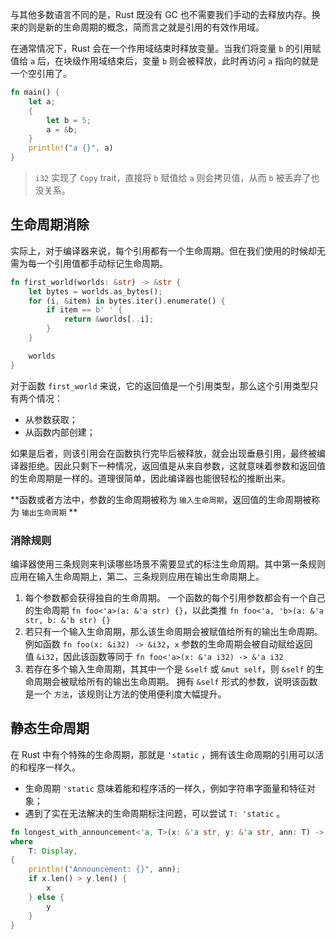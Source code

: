与其他多数语言不同的是，Rust 既没有 GC 也不需要我们手动的去释放内存。换来的则是新的生命周期的概念，简而言之就是引用的有效作用域。

在通常情况下，Rust 会在一个作用域结束时释放变量。当我们将变量 `b` 的引用赋值给 `a` 后，在块级作用域结束后，变量 `b` 则会被释放，此时再访问 `a` 指向的就是一个空引用了。

```rust
fn main() {
    let a;
    {
        let b = 5;
        a = &b;
    }
    println!("a {}", a)
}
```

> `i32` 实现了 `Copy` trait，直接将 `b` 赋值给 `a` 则会拷贝值，从而 `b` 被丢弃了也没关系。

## 生命周期消除

实际上，对于编译器来说，每个引用都有一个生命周期。但在我们使用的时候却无需为每一个引用值都手动标记生命周期。

```rust
fn first_world(worlds: &str) -> &str {
    let bytes = worlds.as_bytes();
    for (i, &item) in bytes.iter().enumerate() {
        if item == b' ' {
            return &worlds[..i];
        }
    }

    worlds
}
```

对于函数 `first_world` 来说，它的返回值是一个引用类型，那么这个引用类型只有两个情况：

* 从参数获取；
* 从函数内部创建；

如果是后者，则该引用会在函数执行完毕后被释放，就会出现垂悬引用，最终被编译器拒绝。因此只剩下一种情况，返回值是从来自参数，这就意味着参数和返回值的生命周期是一样的。道理很简单，因此编译器也能很轻松的推断出来。

**函数或者方法中，参数的生命周期被称为 `输入生命周期`，返回值的生命周期被称为 `输出生命周期` **

### 消除规则

编译器使用三条规则来判读哪些场景不需要显式的标注生命周期。其中第一条规则应用在输入生命周期上，第二、三条规则应用在输出生命周期上。

1. 每个参数都会获得独自的生命周期。
	一个函数的每个引用参数都会有一个自己的生命周期 `fn foo<'a>(a: &'a str) {}`，以此类推 `fn foo<'a, 'b>(a: &'a str, b: &'b str) {}`
2. 若只有一个输入生命周期，那么该生命周期会被赋值给所有的输出生命周期。
	例如函数 `fn foo(x: &i32) -> &i32`，`x` 参数的生命周期会被自动赋给返回值 `&i32`，因此该函数等同于 `fn foo<'a>(x: &'a i32) -> &'a i32`
3. 若存在多个输入生命周期，其其中一个是 `&self` 或 `&mut self`，则 `&self` 的生命周期会被赋给所有的输出生命周期。
	拥有 `&self` 形式的参数，说明该函数是一个 `方法`，该规则让方法的使用便利度大幅提升。

## 静态生命周期

在 Rust 中有个特殊的生命周期，那就是 `'static` ，拥有该生命周期的引用可以活的和程序一样久。

* 生命周期 `'static` 意味着能和程序活的一样久，例如字符串字面量和特征对象；
* 遇到了实在无法解决的生命周期标注问题，可以尝试 `T: 'static` 。

```rust
fn longest_with_announcement<'a, T>(x: &'a str, y: &'a str, ann: T) -> &'a str
where
    T: Display,
{
    println!("Announcement: {}", ann);
    if x.len() > y.len() {
        x
    } else {
        y
    }
}
```